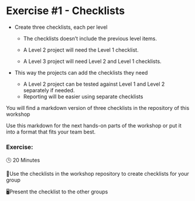 # Exercise #1 - Checklists

* Create three checklists, each per level

  * The checklists doesn’t include the previous level items.

  * A Level 2 project will need the Level 1 checklist.

  * A Level 3 project will need Level 2 and Level 1 checklists.

* This way the projects can add the checklists they need

  * A Level 2 project can be tested against Level 1 and Level 2 separately if needed.
  * Reporting will be easier using separate checklists

You will find a markdown version of three checklists in the repository of this workshop

Use this markdown for the next hands-on parts of the workshop or put it into a format that fits your team best.

### Exercise:

🕒 20 Minutes

📃Use the checklists in the workshop repository to create checklists for your group

🖥️Present the checklist to the other groups